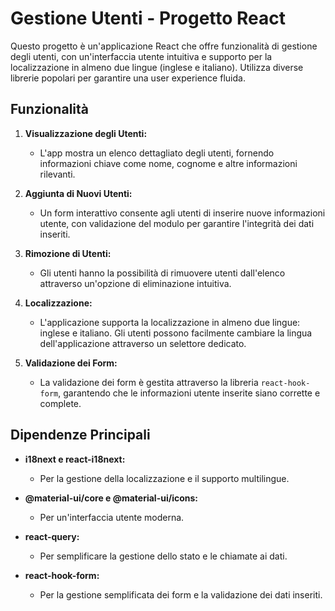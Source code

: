 # Gestione Utenti - Progetto React

Questo progetto è un'applicazione React che offre funzionalità di gestione degli utenti, con un'interfaccia utente intuitiva e supporto per la localizzazione in almeno due lingue (inglese e italiano). Utilizza diverse librerie popolari per garantire una user experience fluida.

## Funzionalità

1. **Visualizzazione degli Utenti:**
   - L'app mostra un elenco dettagliato degli utenti, fornendo informazioni chiave come nome, cognome e altre informazioni rilevanti.

2. **Aggiunta di Nuovi Utenti:**
   - Un form interattivo consente agli utenti di inserire nuove informazioni utente, con validazione del modulo per garantire l'integrità dei dati inseriti.

3. **Rimozione di Utenti:**
   - Gli utenti hanno la possibilità di rimuovere utenti dall'elenco attraverso un'opzione di eliminazione intuitiva.

4. **Localizzazione:**
   - L'applicazione supporta la localizzazione in almeno due lingue: inglese e italiano. Gli utenti possono facilmente cambiare la lingua dell'applicazione attraverso un selettore dedicato.

5. **Validazione dei Form:**
   - La validazione dei form è gestita attraverso la libreria `react-hook-form`, garantendo che le informazioni utente inserite siano corrette e complete.

## Dipendenze Principali

- **i18next e react-i18next:**
  - Per la gestione della localizzazione e il supporto multilingue.

- **@material-ui/core e @material-ui/icons:**
  - Per un'interfaccia utente moderna.

- **react-query:**
  - Per semplificare la gestione dello stato e le chiamate ai dati.

- **react-hook-form:**
  - Per la gestione semplificata dei form e la validazione dei dati inseriti.
